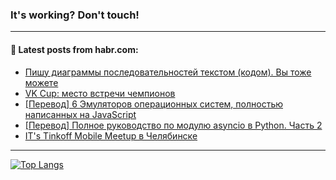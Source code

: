 ### It's working? Don't touch!

---
<!--
#### 🛠️ Technical stack:

![C++](https://img.shields.io/badge/C++-informational?logo=c%2B%2B&style=flat&logoColor=white&color=9C033A)
![Java](https://img.shields.io/badge/Java-informational?logo=java&style=flat&logoColor=white&color=007396)
![Kotlin](https://img.shields.io/badge/Kotlin-informational?logo=Kotlin&style=flat&logoColor=white&color=0095D5)
![JS](https://img.shields.io/badge/JS-informational?logo=javaScript&style=flat&logoColor=black&color=F7Df1E) <br>
![HTML5](https://img.shields.io/badge/HTML5-informational?logo=html5&style=flat&logoColor=white&color=E34F26)
![CSS3](https://img.shields.io/badge/CSS3-informational?logo=css3&style=flat&logoColor=white&color=157286)
![Sass](https://img.shields.io/badge/Saas-informational?logo=sass&style=flat&logoColor=white&color=hotpink)
![PHP](https://img.shields.io/badge/PHP-informational?logo=php&style=flat&logoColor=white&color=777BB4) <br>
![WebPAck](https://img.shields.io/badge/WebPack-informational?logo=webPack&style=flat&logoColor=white&color=FF6F00)
![Bootstrap](https://img.shields.io/badge/Bootstrap-informational?logo=Bootstrap&style=flat&logoColor=white&color=7952B3)
![MySQL](https://img.shields.io/badge/MySQL-informational?logo=MySQL&style=flat&logoColor=white&color=00f) <br>
![NodeJS](https://img.shields.io/badge/NodeJS-informational?logo=node.js&style=flat&logoColor=white&color=43853D)
![Spring](https://img.shields.io/badge/Spring-informational?logo=Spring&style=flat&logoColor=white&color=0A9EDC)
![Angular](https://img.shields.io/badge/Vue-informational?logo=vue.js&style=flat&logoColor=white&color=red)
![Git](https://img.shields.io/badge/Git-informational?logo=git&style=flat&logoColor=white&color=darkorange)

___
-->

#### 💬 Latest posts from habr.com:

<!-- BLOG-POST-LIST:START -->
- [Пишу диаграммы последовательностей текстом &lpar;кодом&rpar;. Вы тоже можете](https://habr.com/ru/post/701970/?utm_source=habrahabr&utm_medium=rss&utm_campaign=701970)
- [VK Cup: место встречи чемпионов](https://habr.com/ru/post/701956/?utm_source=habrahabr&utm_medium=rss&utm_campaign=701956)
- [[Перевод] 6 Эмуляторов операционных систем, полностью написанных на JavaScript](https://habr.com/ru/post/701986/?utm_source=habrahabr&utm_medium=rss&utm_campaign=701986)
- [[Перевод] Полное руководство по модулю asyncio в Python. Часть 2](https://habr.com/ru/post/701982/?utm_source=habrahabr&utm_medium=rss&utm_campaign=701982)
- [IT&#39;s Tinkoff Mobile Meetup в Челябинске](https://habr.com/ru/post/701942/?utm_source=habrahabr&utm_medium=rss&utm_campaign=701942)
<!-- BLOG-POST-LIST:END -->

---

[![Top Langs](https://github-readme-stats.vercel.app/api/top-langs/?username=zloylis&layout=compact&hide_border=true&theme=dracula)](https://github.com/zloylis)
